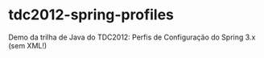 tdc2012-spring-profiles
=======================

Demo da trilha de Java do TDC2012: Perfis de Configuração do Spring 3.x (sem XML!)